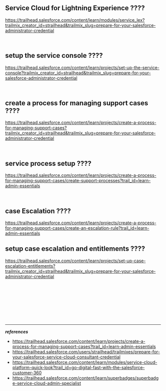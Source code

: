 ## Service Cloud for Lightning Experience ????
https://trailhead.salesforce.com/content/learn/modules/service_lex?trailmix_creator_id=strailhead&trailmix_slug=prepare-for-your-salesforce-administrator-credential 


<br/>

## setup the service console ????
https://trailhead.salesforce.com/content/learn/projects/set-up-the-service-console?trailmix_creator_id=strailhead&trailmix_slug=prepare-for-your-salesforce-administrator-credential

<br/>

## create a process for managing support cases ????
https://trailhead.salesforce.com/content/learn/projects/create-a-process-for-managing-support-cases?trailmix_creator_id=strailhead&trailmix_slug=prepare-for-your-salesforce-administrator-credential

<br/>

## service process setup ????
https://trailhead.salesforce.com/content/learn/projects/create-a-process-for-managing-support-cases/create-support-processes?trail_id=learn-admin-essentials


<br/>


## case Escalation ????
https://trailhead.salesforce.com/content/learn/projects/create-a-process-for-managing-support-cases/create-an-escalation-rule?trail_id=learn-admin-essentials

## setup case escalation and entitlements ????
https://trailhead.salesforce.com/content/learn/projects/set-up-case-escalation-entitlements?trailmix_creator_id=strailhead&trailmix_slug=prepare-for-your-salesforce-administrator-credential













<br/>

<br/>

<br/>

<br/>

<br/>

<br/>

<br/>


---
***references***

  - https://trailhead.salesforce.com/content/learn/projects/create-a-process-for-managing-support-cases?trail_id=learn-admin-essentials
  - https://trailhead.salesforce.com/users/strailhead/trailmixes/prepare-for-your-salesforce-service-cloud-consultant-credential
  - https://trailhead.salesforce.com/content/learn/modules/service-cloud-platform-quick-look?trail_id=go-digital-fast-with-the-salesforce-customer-360
  - https://trailhead.salesforce.com/content/learn/superbadges/superbadge-service-cloud-admin-specialist


